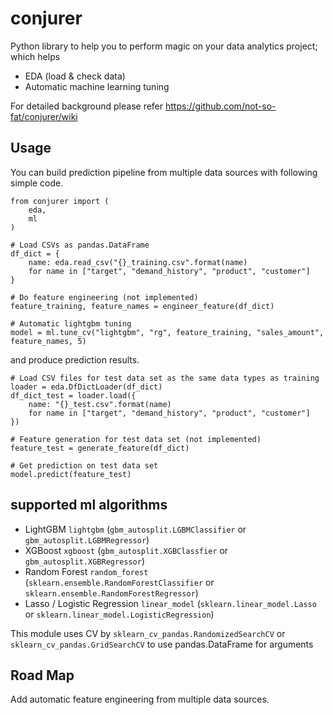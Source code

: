 # conjurer

Python library to help you to perform magic on your data analytics project; which helps
- EDA (load & check data)
- Automatic machine learning tuning

For detailed background please refer https://github.com/not-so-fat/conjurer/wiki


## Usage

You can build prediction pipeline from multiple data sources with following simple code. 
```
from conjurer import (
    eda,
    ml
)

# Load CSVs as pandas.DataFrame
df_dict = {
    name: eda.read_csv("{}_training.csv".format(name)
    for name in ["target", "demand_history", "product", "customer"]
}

# Do feature engineering (not implemented)
feature_training, feature_names = engineer_feature(df_dict)

# Automatic lightgbm tuning 
model = ml.tune_cv("lightgbm", "rg", feature_training, "sales_amount", feature_names, 5)
```

and produce prediction results.

```
# Load CSV files for test data set as the same data types as training
loader = eda.DfDictLoader(df_dict)
df_dict_test = loader.load({
    name: "{}_test.csv".format(name)
    for name in ["target", "demand_history", "product", "customer"]
})

# Feature generation for test data set (not implemented)
feature_test = generate_feature(df_dict)

# Get prediction on test data set
model.predict(feature_test)
```

## supported ml algorithms

- LightGBM `lightgbm` (`gbm_autosplit.LGBMClassifier` or `gbm_autosplit.LGBMRegressor`)
- XGBoost `xgboost` (`gbm_autosplit.XGBClassfier` or `gbm_autosplit.XGBRegressor`)
- Random Forest `random_forest` (`sklearn.ensemble.RandomForestClassifier` or `sklearn.ensemble.RandomForestRegressor`)
- Lasso / Logistic Regression `linear_model` (`sklearn.linear_model.Lasso` or `sklearn.linear_model.LogisticRegression`)

This module uses CV by `sklearn_cv_pandas.RandomizedSearchCV` or `sklearn_cv_pandas.GridSearchCV` to use 
pandas.DataFrame for arguments

## Road Map

Add automatic feature engineering from multiple data sources.
